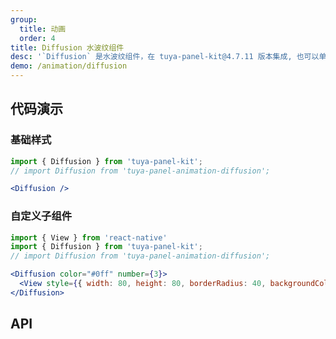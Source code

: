 ```yaml
---
group:
  title: 动画
  order: 4
title: Diffusion 水波纹组件
desc: '`Diffusion` 是水波纹组件，在 tuya-panel-kit@4.7.11 版本集成, 也可以单独安装 tuya-panel-animation-diffusion 使用'
demo: /animation/diffusion
---
```


## 代码演示

### 基础样式

```jsx
import { Diffusion } from 'tuya-panel-kit';
// import Diffusion from 'tuya-panel-animation-diffusion';

<Diffusion />
```

### 自定义子组件

```jsx
import { View } from 'react-native'
import { Diffusion } from 'tuya-panel-kit';
// import Diffusion from 'tuya-panel-animation-diffusion';

<Diffusion color="#0ff" number={3}>
  <View style={{ width: 80, height: 80, borderRadius: 40, backgroundColor: '#0ff' }} />
</Diffusion>
```

## API 

<API src="../../../node_modules/tuya-panel-animation-diffusion/lib/index.d.ts" exports='["Diffusion"]'>